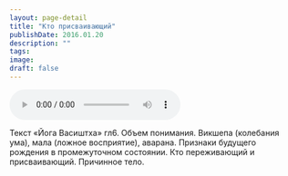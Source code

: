 ```yaml
---
layout: page-detail
title: "Кто присваивающий"
publishDate: 2016.01.20
description: ""
tags:
image:
draft: false
---
```


<audio title="2016.01.20 - Кто присваивающий.mp3" src="/upload/iblock/2aa/2aad54527fdc94718843cfb83e7621de.mp3" controls=""></audio>

 Текст «Йога Васиштха» гл6\. Объем понимания. Викшепа (колебания ума), мала (ложное восприятие), аварана. Признаки будущего рождения в промежуточном состоянии. Кто переживающий и присваивающий. Причинное тело. 

  
